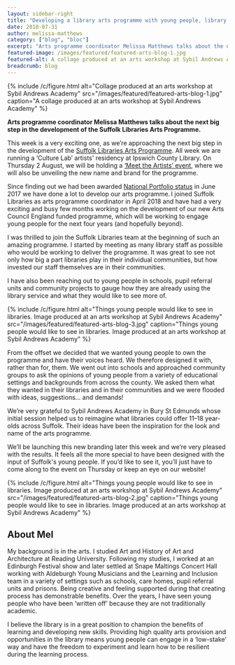 ```yaml
---
layout: sidebar-right
title: "Developing a library arts programme with young people, library staff and artists"
date: 2018-07-31
author: melissa-matthews
category: ["blog", "bloc"]
excerpt: "Arts programme coordinator Melissa Matthews talks about the next big step in the development of the Suffolk Libraries Arts Programme."
featured-image: /images/featured/featured-arts-blog-1.jpg
featured-alt: A collage produced at an arts workshop at Sybil Andrews Academy
breadcrumb: blog
---
```


{% include /c/figure.html alt="Collage produced at an arts workshop at Sybil Andrews Academy" src="/images/featured/featured-arts-blog-1.jpg" caption="A collage produced at an arts workshop at Sybil Andrews Academy" %}

**Arts programme coordinator Melissa Matthews talks about the next big step in the development of the Suffolk Libraries Arts Programme.**

This week is a very exciting one, as we’re approaching the next big step in the development of the [Suffolk Libraries Arts Programme](/arts). All week we are running a ‘Culture Lab’ artists' residency at Ipswich County Library. On Thursday 2 August, we will be holding a [‘Meet the Artists’ event](/events/ipswich-2018-08-02-culture-lab/), where we will also be unveiling the new name and brand for the programme.

Since finding out we had been awarded [National Portfolio status](/news/national-portfolio-organisation/) in June 2017 we have done a lot to develop our arts programme. I joined Suffolk Libraries as arts programme coordinator in April 2018 and have had a very exciting and busy few months working on the development of our new Arts Council England funded programme, which will be working to engage young people for the next four years (and hopefully beyond).

I was thrilled to join the Suffolk Libraries team at the beginning of such an amazing programme. I started by meeting as many library staff as possible who would be working to deliver the programme. It was great to see not only how big a part libraries play in their individual communities, but how invested our staff themselves are in their communities.

I have also been reaching out to young people in schools, pupil referral units and community projects to gauge how they are already using the library service and what they would like to see more of.

{% include /c/figure.html alt="Things young people would like to see in libraries. Image produced at an arts workshop at Sybil Andrews Academy" src="/images/featured/featured-arts-blog-3.jpg" caption="Things young people would like to see in libraries. Image produced at an arts workshop at Sybil Andrews Academy" %}

From the offset we decided that we wanted young people to own the programme and have their voices heard. We therefore designed it with, rather than for, them. We went out into schools and approached community groups to ask the opinions of young people from a variety of educational settings and backgrounds from across the county. We asked them what they wanted in their libraries and in their communities and we were flooded with ideas, suggestions... and demands!

We’re very grateful to Sybil Andrews Academy in Bury St Edmunds whose initial session helped us to reimagine what libraries could offer 11–18 year-olds across Suffolk. Their ideas have been the inspiration for the look and name of the arts programme.

We’ll be launching this new branding later this week and we’re very pleased with the results. It feels all the more special to have been designed with the input of Suffolk's young people. If you’d like to see it, you’ll just have to come along to the event on Thursday or keep an eye on our website!

{% include /c/figure.html alt="Things young people would like to see in libraries. Image produced at an arts workshop at Sybil Andrews Academy" src="/images/featured/featured-arts-blog-2.jpg" caption="Things young people would like to see in libraries. Image produced at an arts workshop at Sybil Andrews Academy" %}

## About Mel

My background is in the arts. I studied Art and History of Art and Architecture at Reading University. Following my studies, I worked at an Edinburgh Festival show and later settled at Snape Maltings Concert Hall working with Aldeburgh Young Musicians and the Learning and Inclusion team in a variety of settings such as schools, care homes, pupil referral units and prisons. Being creative and feeling supported during that creating process has demonstrable benefits. Over the years, I have seen young people who have been ‘written off’ because they are not traditionally academic.

I believe the library is in a great position to champion the benefits of learning and developing new skills. Providing high quality arts provision and opportunities in the library means young people can engage in a ‘low-stake’ way and have the freedom to experiment and learn how to be resilient during the learning process.
